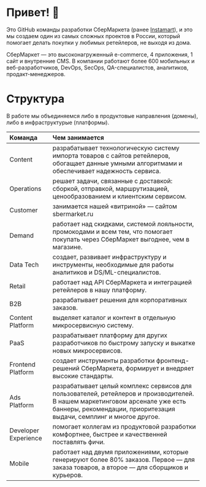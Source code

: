 # Привет! 👋 

Это GitHub команды разработки СберМаркета (ранее [Instamart](https://github.com/nstmrt)), и это мы создаем один из самых сложных проектов в России, который помогает делать покупки у любимых ретейлеров, не выходя из дома.

СберМаркет — это высоконагруженный e-commerce, 4 приложения, 1 сайт и внутренние CMS. В компании работают более 600 мобильных и веб-разработчиков, DevOps, SecOps, QA-специалистов, аналитиков, продакт-менеджеров. 

# Структура
В работе мы объединяемся либо в продуктовые направления (домены), либо в инфраструктурые (платформы).

<table>
<thead>
<tr>
<th align="left">Команда</th>
<th align="left">Чем занимается
</th>
</tr>
</thead>
<tbody>
  <tr>
<td align="left">Content</th>
<td align="left">разрабатывает технологическую систему импорта товаров с сайтов ретейлеров, обогащает данные умными алгоритмами и обеспечивает надежность сервиса.
</tr>
<tr>
<td align="left">Operations</td>
<td align="left">решает задачи, связанные с доставкой: сборкой, отправкой, маршрутизацией, ценообразованием и клиентским сервисом.</td>
</tr>
<tr>
<td align="left">Сustomer</td>
<td align="left">занимается нашей «витриной» — сайтом sbermarket.ru</td>
</tr>
<tr>
<td align="left">Demand</td>
<td align="left">работает над скидками, системой лояльности, промокодами и всем тем, что помогает покупать через СберМаркет выгоднее, чем в магазине.
</td>
</tr>
  <tr>
<td align="left">Data Tech</td>
<td align="left">создает, развивает инфраструктуру и инструменты, необходимые для работы аналитиков и DS/ML-специалистов.
</td>
</tr>
  <tr>
<td align="left">Retail</td>
<td align="left">работает над API СберМаркета и интеграцией ретейлеров в нашу платформу. </td>
</tr>
  <tr>
<td align="left">B2B</td>
<td align="left">разрабатывает решения для корпоративных заказов.
</td>
</tr>
    <tr>
<td align="left">Content Platform</td>
<td align="left">выделяет каталог и контент в отдельную микросервисную систему.</td>
</tr>
  <tr>
<td align="left">PaaS</td>
<td align="left">разрабатывает платформу для других разработчиков по быстрому запуску и выкатке новых микросервисов. 
</td>
</tr>
<tr>
<td align="left">Frontend Platform</td>
<td align="left">создает инструменты разработки фронтенд-решений СберМаркета, формирует и внедряет высокие стандарты. 
</td>
</tr>
  <tr>
<td align="left">Ads Platform</td>
<td align="left">разрабатывает целый комплекс сервисов для пользователей, ретейлеров и производителей. В нашем маркетинговом арсенале уже есть баннеры, рекомендации, приоритезация выдачи, семплинг и многое другое.
</td>
</tr>
  <tr>
<td align="left">Developer Experience</td>
<td align="left">помогает коллегам из продуктовой разработки комфортнее, быстрее и качественней поставлять фичи. 
</td>
</tr>
    <tr>
<td align="left">Mobile</td>
<td align="left">работает над двумя приложениями, которые генерируют более 80% заказов. Первое — для заказа товаров, а второе — для сборщиков и курьеров.

</td>
</tr>
</tbody>
</table>
